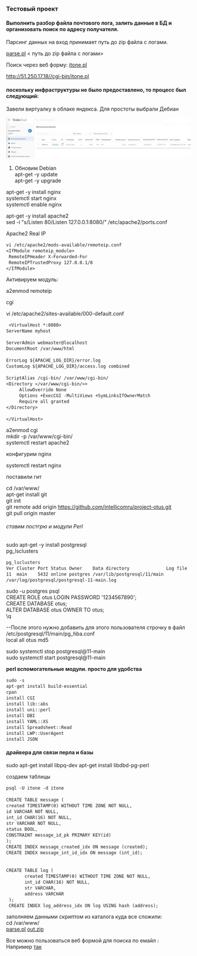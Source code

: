 ### Тестовый проект ### 


#### Выполнить разбор файла почтового лога, залить данные в БД и организовать поиск по адресу получателя. ####
Парсинг данных  на вход принимает путь до zip файла с логами.  

[parse.pl](https://github.com/intellicomru/public-examples/blob/main/Tests/IT-One-test/parse.pl )   < путь до zip файла с логами>

Поиск через веб форму:  [itone.pl](https://github.com/intellicomru/public-examples/blob/main/Tests/IT-One-test/cgi-bin/itone.pl )  
  
  http://51.250.17.18//cgi-bin/itone.pl

#### поскольку инфраструктуры не было предоставлено, то процесс был следующий:  ####

Завели виртуалку в облаке яндекса. Для простоты выбрали Дебиан  


![Виртуалка в облаке](https://github.com/intellicomru/public-examples/blob/main/Tests/IT-One-test/cloud.jpg)
 1. Обновим Debian  
apt-get -y update  
apt-get -y upgrade  


apt-get -y install nginx   
systemctl start nginx   
systemctl enable nginx   

apt-get -y install apache2   
sed -i "s/Listen 80/Listen 127.0.0.1:8080/" /etc/apache2/ports.conf  

 Apache2 Real IP  
 ```
vi /etc/apache2/mods-available/remoteip.conf  
<IfModule remoteip_module>
  RemoteIPHeader X-Forwarded-For
  RemoteIPTrustedProxy 127.0.0.1/8
</IfModule>
```

Активируем модуль:  

a2enmod remoteip  

cgi   

vi /etc/apache2/sites-available/000-default.conf  


```
 <VirtualHost *:8080>
ServerName myhost

ServerAdmin webmaster@localhost
DocumentRoot /var/www/html

ErrorLog ${APACHE_LOG_DIR}/error.log
CustomLog ${APACHE_LOG_DIR}/access.log combined

ScriptAlias /cgi-bin/ /var/www/cgi-bin/
<Directory «/var/www/cgi-bin/»>
     AllowOverride None
     Options +ExecCGI -MultiViews +SymLinksIfOwnerMatch
     Require all granted
</Directory>

</VirtualHost>
```

a2enmod cgi  
mkdir -p /var/www/cgi-bin/  
systemctl restart apache2    

  конфигурим  nginx   

systemctl restart nginx   

 поставили гит   

cd  /var/www/    
apt-get install git   
git init   
git remote add origin https://github.com/intellicomru/project-otus.git   
git pull origin master    

###### ставим постгрю и модули Perl   ######  

sudo apt-get -y install postgresql    
 pg_lsclusters  
 
 ```
 pg_lsclusters
Ver Cluster Port Status Owner    Data directory              Log file
11  main    5432 online postgres /var/lib/postgresql/11/main /var/log/postgresql/postgresql-11-main.log

```

sudo -u postgres psql  
CREATE ROLE otus LOGIN PASSWORD '1234567890';  
CREATE DATABASE otus;  
 ALTER DATABASE otus OWNER TO otus;  
 \q  
 
 --После этого нужно добавить для этого пользователя строчку в файл   
 /etc/postgresql/11/main/pg_hba.conf   
 local   all             otus                             md5 
 
sudo systemctl stop postgresql@11-main     
sudo systemctl start postgresql@11-main  



 **perl вспомогательные модули. просто для удобства**  
   
```
sudo -s 
apt-get install build-essential
cpan 
install CGI 
install lib::abs
install uni::perl
install DBI
install YAML::XS
install Spreadsheet::Read
install LWP::UserAgent
install JSON

```

#### драйвера для связи перла и базы #### 
sudo apt-get install libpq-dev
apt-get install libdbd-pg-perl


создаем таблицы

```
psql -U itone -d itone

CREATE TABLE message (  
created TIMESTAMP(0) WITHOUT TIME ZONE NOT NULL,
id VARCHAR NOT NULL,
int_id CHAR(16) NOT NULL,
str VARCHAR NOT NULL,
status BOOL,
CONSTRAINT message_id_pk PRIMARY KEY(id)
);
CREATE INDEX message_created_idx ON message (created);
CREATE INDEX message_int_id_idx ON message (int_id);


CREATE TABLE log (
       created TIMESTAMP(0) WITHOUT TIME ZONE NOT NULL,
       int_id CHAR(16) NOT NULL,
       str VARCHAR,
       address VARCHAR
 );
 CREATE INDEX log_address_idx ON log USING hash (address);

```

заполняем данными скриптом из каталога куда все сложили:  
cd /var/www/  
[parse.pl](https://github.com/intellicomru/public-examples/blob/main/Tests/IT-One-test/parse.pl ) [out.zip](https://github.com/intellicomru/public-examples/blob/main/Tests/IT-One-test/out.zip  )   

Все можно пользоваться веб формой для поиска по емайл :  
Например [так](http://51.250.17.18/cgi-bin/itone.pl?search=xmdnwgppabwp%40gmail.com)  




